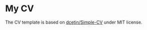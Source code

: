 # My CV

The CV template is based on [dcetin/Simple-CV] under MIT license.

[dcetin/Simple-CV]: https://github.com/dcetin/Simple-CV
